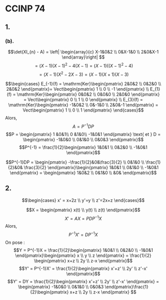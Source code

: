 # CCINP 74
## 1. 
### (b).
$$\det(XI_{n} - A) = \left| \begin{array}{c}
X-1&0&2 \\
0&X-1&0 \\
2&0&X-1
\end{array}\right|  $$
$$= (X-1)(X-1)^{2} - 4(X-1)=(X-1)((X-1)^{2} - 4)$$
$$= (X-1)(X^{2}-2X -3) = (X-1)(X+1)(X-3)$$

$$\begin{cases}
E_{-1}(f) = \mathrm{Ker}\begin{pmatrix}
2&0&2 \\
0&2&0 \\
2&0&2
\end{pmatrix}= Vect\begin{pmatrix}
1 \\
0 \\
-1
\end{pmatrix} \\
E_{1}(f) = \mathrm{Ker}\begin{pmatrix}
0&0&2 \\
0&0&0 \\
2&0&0
\end{pmatrix} = Vect\begin{pmatrix}
0 \\
1 \\
0
\end{pmatrix} \\
E_{3}(f) = \mathrm{Ker}\begin{pmatrix}
-1&0&2 \\
0&-1&0 \\
2&0&-1
\end{pmatrix} = Vect\begin{pmatrix}
1 \\
0 \\
1
\end{pmatrix}
\end{cases}$$
Alors, 
$$A = P^{-1}DP$$
$$P = \begin{pmatrix}
1 &0&1\\
0 &1&0\\
-1&0&1
\end{pmatrix} \text{ et } D = \begin{pmatrix}
-1&0&0 \\
0&1&0 \\
0&0&3
\end{pmatrix}$$
$$P^{-1} = \frac{1}{2}\begin{pmatrix}
1&0&1 \\
0&2&0 \\
-1&0&1
\end{pmatrix}$$

$$P^{-1}DP = \begin{pmatrix}
-\frac{1}{2}&0&\frac{3}{2} \\
0&1&0 \\
\frac{1}{2}&0& \frac{3}{2}
\end{pmatrix}\begin{pmatrix}
1&0&1 \\
0&1&0 \\
-1&0&1
\end{pmatrix} = \begin{pmatrix}
1&0&2 \\
0&1&0 \\
&0&
\end{pmatrix}$$




## 2.
$$\begin{cases}
x' = x+2z \\
y'=y \\
z'=2x+z
\end{cases}$$

$$X = \begin{pmatrix}
x(t) \\
y(t) \\
z(t)
\end{pmatrix}$$
$$X' = AX = PDP^{-1}X$$
Alors, 
$$P^{-1}X' = DP^{-1}X$$
On pose : 
$$Y = P^{-1}X = \frac{1}{2}\begin{pmatrix}
1&0&1 \\
0&2&0 \\
-1&0&1
\end{pmatrix}\begin{pmatrix}
x \\
y \\
z
\end{pmatrix} = \frac{1}{2} \begin{pmatrix}
x+z \\
2y \\
z-x
\end{pmatrix}$$
$$Y' = P^{-1}X' = \frac{1}{2}\begin{pmatrix}
x'+z' \\
2y' \\
z'-x'
\end{pmatrix}$$
$$Y' = DY =  \frac{1}{2}\begin{pmatrix}
x'+z' \\
2y' \\
z'-x'
\end{pmatrix} =  \begin{pmatrix}
-1&0&0 \\
0&1&0 \\
0&0&3
\end{pmatrix}\frac{1}{2}\begin{pmatrix}
x+z \\
2y \\
z-x
\end{pmatrix} $$
$$$$